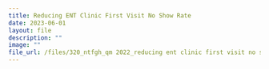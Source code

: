 ```yaml
---
title: Reducing ENT Clinic First Visit No Show Rate
date: 2023-06-01
layout: file
description: ""
image: ""
file_url: /files/320_ntfgh_qm 2022_reducing ent clinic first visit no show rate.pdf
---
```

